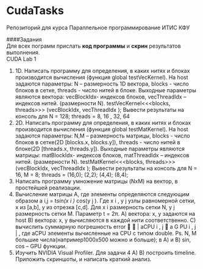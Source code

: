 CudaTasks
=========

Репозиторий для курса Параллельное программирование ИТИС КФУ


####Задания
<br>
Для всех пограмм прислать __код программы__ и __скрин__ результатов выполнения.<br>
CUDA Lab 1<br>
1. 1D. Написать программу для определения, в каких нитях и блоках производится
вычисления (функция global testVecKernel). На host задаются параметры: N – размерность 1D
вектора, blocks - число блоков в сетке, threads - число нитей в блоке.
Выходные параметры являются вектора: vecBlockIdx- индексов блоков, vecThreadIdx –
индексов нитей. (размерности N).
testVecKernel<<<blocks, threads>>> (vecBlockIdx, vecThreadIdx );
Вывести результаты на консоль для N = 128; threads = 8, 16 , 32, 64
2. 2D. Написать программу для определения, в каких нитях и блоках производится
вычисления (функция global testMatKernel). На host задаются параметры: N,M – размерность
матрицы, blocks - число блоков в сетке(2D [blocks.x, blocks.y]), threads - число нитей в блоке(2D
[threads.x, threads.y]). Выходные параметры являются матрицы: matBlockIdx- индексов блоков,
matThreadIdx – индексов нитей. (размерности N).
testMatKernel<<<blocks, threads>>> (vecBlockIdx, vecThreadIdx );
Вывести результаты на консоль для N = 16, M = 8; threads = (16,0); (2,2); (4,4); (8,4);
3. Написать программу умножение матрицы (NxM) на вектор, в простейшей реализации.
4. Вычисление матрицы A, где элементы определяются следующим образом a i,j = t*sin(x i )*
cos(y j ). Где x i , y j узлы равномерной сетки, x из [a,b], y из отрезка [c,d]. Для x i размерность сетки
N, y j размерность сетки M. Параметр t = 2π.
А) вектора: x, y задаются на host
B) вектора: x, y вычисляются в каждой нити соответственно.
C) вычислить суммарную погрешность error   | aCPU i , j  a G PU i , j | , где aCPU элементы
вычисленные на CPU с типом double.
Ps. N, M большие числа(например1000x500 можно и больше); в A) и B) sin, cos – GPU
функции.
5. Изучить NVIDIA Visual Profiler. Для задачи 4 A) B) построить timeline. Приложить
скриншоты, и написать краткий анализ.